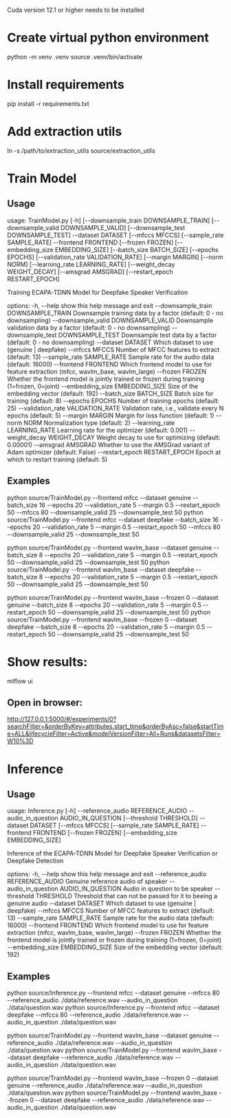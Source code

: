 Cuda version 12.1 or higher needs to be installed

# Create virtual python environment 
python -m venv .venv
source .venv/bin/activate

# Install requirements
pip install -r requirements.txt

# Add extraction utils
ln -s /path/to/extraction_utils source/extraction_utils

# Train Model

## Usage
usage: TrainModel.py [-h] [--downsample_train DOWNSAMPLE_TRAIN] [--downsample_valid DOWNSAMPLE_VALID] [--downsample_test DOWNSAMPLE_TEST]
                     --dataset DATASET [--mfccs MFCCS] [--sample_rate SAMPLE_RATE] --frontend FRONTEND [--frozen FROZEN]
                     [--embedding_size EMBEDDING_SIZE] [--batch_size BATCH_SIZE] [--epochs EPOCHS] [--validation_rate VALIDATION_RATE]
                     [--margin MARGIN] [--norm NORM] [--learning_rate LEARNING_RATE] [--weight_decay WEIGHT_DECAY] [--amsgrad AMSGRAD]
                     [--restart_epoch RESTART_EPOCH]

Training ECAPA-TDNN Model for Deepfake Speaker Verification

options:
  -h, --help            show this help message and exit
  --downsample_train DOWNSAMPLE_TRAIN
                        Downsample training data by a factor (default: 0 - no downsampling)
  --downsample_valid DOWNSAMPLE_VALID
                        Downsample validation data by a factor (default: 0 - no downsampling)
  --downsample_test DOWNSAMPLE_TEST
                        Downsample test data by a factor (default: 0 - no downsampling)
  --dataset DATASET     Which dataset to use (genuine | deepfake)
  --mfccs MFCCS         Number of MFCC features to extract (default: 13)
  --sample_rate SAMPLE_RATE
                        Sample rate for the audio data (default: 16000)
  --frontend FRONTEND   Which frontend model to use for feature extraction (mfcc, wavlm_base, wavlm_large)
  --frozen FROZEN       Whether the frontend model is jointly trained or frozen during training (1=frozen, 0=joint)
  --embedding_size EMBEDDING_SIZE
                        Size of the embedding vector (default: 192)
  --batch_size BATCH_SIZE
                        Batch size for training (default: 8)
  --epochs EPOCHS       Number of training epochs (default: 25)
  --validation_rate VALIDATION_RATE
                        Validation rate, i.e., validate every N epochs (default: 5)
  --margin MARGIN       Margin for loss function (default: 1)
  --norm NORM           Normalization type (default: 2)
  --learning_rate LEARNING_RATE
                        Learning rate for the optimizer (default: 0.001)
  --weight_decay WEIGHT_DECAY
                        Weight decay to use for optimizing (default: 0.00001)
  --amsgrad AMSGRAD     Whether to use the AMSGrad variant of Adam optimizer (default: False)
  --restart_epoch RESTART_EPOCH
                        Epoch at which to restart training (default: 5)


## Examples
python source/TrainModel.py --frontend mfcc --dataset genuine --batch_size 16 --epochs 20 --validation_rate 5 --margin 0.5 --restart_epoch 50 --mfccs 80 --downsample_valid 25 --downsample_test 50
python source/TrainModel.py --frontend mfcc --dataset deepfake --batch_size 16 --epochs 20 --validation_rate 5 --margin 0.5 --restart_epoch 50 --mfccs 80 --downsample_valid 25 --downsample_test 50

python source/TrainModel.py --frontend wavlm_base --dataset genuine --batch_size 8 --epochs 20 --validation_rate 5 --margin 0.5 --restart_epoch 50 --downsample_valid 25 --downsample_test 50
python source/TrainModel.py --frontend wavlm_base --dataset deepfake --batch_size 8 --epochs 20 --validation_rate 5 --margin 0.5 --restart_epoch 50 --downsample_valid 25 --downsample_test 50

python source/TrainModel.py --frontend wavlm_base --frozen 0 --dataset genuine --batch_size 8 --epochs 20 --validation_rate 5 --margin 0.5 --restart_epoch 50 --downsample_valid 25 --downsample_test 50
python source/TrainModel.py --frontend wavlm_base --frozen 0 --dataset deepfake --batch_size 8 --epochs 20 --validation_rate 5 --margin 0.5 --restart_epoch 50 --downsample_valid 25 --downsample_test 50

# Show results:
mlflow ui 

## Open in browser:
http://127.0.0.1:5000/#/experiments/0?searchFilter=&orderByKey=attributes.start_time&orderByAsc=false&startTime=ALL&lifecycleFilter=Active&modelVersionFilter=All+Runs&datasetsFilter=W10%3D

# Inference

## Usage
usage: Inference.py [-h] --reference_audio REFERENCE_AUDIO --audio_in_question AUDIO_IN_QUESTION [--threshold THRESHOLD] --dataset DATASET
                    [--mfccs MFCCS] [--sample_rate SAMPLE_RATE] --frontend FRONTEND [--frozen FROZEN] [--embedding_size EMBEDDING_SIZE]

Inference of the ECAPA-TDNN Model for Deepfake Speaker Verification or Deepfake Detection

options:
  -h, --help            show this help message and exit
  --reference_audio REFERENCE_AUDIO
                        Genuine reference audio of speaker
  --audio_in_question AUDIO_IN_QUESTION
                        Audio in question to be speaker
  --threshold THRESHOLD
                        Threshold that can not be passed for it to beeing a genuine audio
  --dataset DATASET     Which dataset to use (genuine | deepfake)
  --mfccs MFCCS         Number of MFCC features to extract (default: 13)
  --sample_rate SAMPLE_RATE
                        Sample rate for the audio data (default: 16000)
  --frontend FRONTEND   Which frontend model to use for feature extraction (mfcc, wavlm_base, wavlm_large)
  --frozen FROZEN       Whether the frontend model is jointly trained or frozen during training (1=frozen, 0=joint)
  --embedding_size EMBEDDING_SIZE
                        Size of the embedding vector (default: 192)

## Examples
python source/Inference.py --frontend mfcc --dataset genuine --mfccs 80 --reference_audio ./data/reference.wav --audio_in_question ./data/question.wav
python source/Inference.py --frontend mfcc --dataset deepfake --mfccs 80 --reference_audio ./data/reference.wav --audio_in_question ./data/question.wav

python source/TrainModel.py --frontend wavlm_base --dataset genuine --reference_audio ./data/reference.wav --audio_in_question ./data/question.wav
python source/TrainModel.py --frontend wavlm_base --dataset deepfake --reference_audio ./data/reference.wav --audio_in_question ./data/question.wav

python source/TrainModel.py --frontend wavlm_base --frozen 0 --dataset genuine  --reference_audio ./data/reference.wav --audio_in_question ./data/question.wav
python source/TrainModel.py --frontend wavlm_base --frozen 0 --dataset deepfake --reference_audio ./data/reference.wav --audio_in_question ./data/question.wav